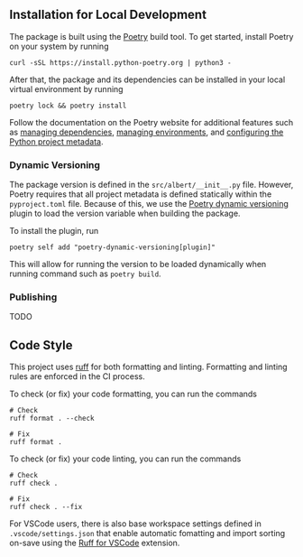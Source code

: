 ## Installation for Local Development

The package is built using the [Poetry](https://python-poetry.org/) build tool.
To get started, install Poetry on your system by running

```
curl -sSL https://install.python-poetry.org | python3 -
```

After that, the package and its dependencies can be installed
in your local virtual environment by running

```
poetry lock && poetry install
```

Follow the documentation on the Poetry website for additional features such as
[managing dependencies](https://python-poetry.org/docs/managing-dependencies/),
[managing environments](https://python-poetry.org/docs/managing-environments/),
and [configuring the Python project metadata](https://python-poetry.org/docs/pyproject/).

### Dynamic Versioning

The package version is defined in the `src/albert/__init__.py` file.
However, Poetry requires that all project metadata is defined statically within the `pyproject.toml` file.
Because of this, we use the [Poetry dynamic versioning](https://pypi.org/project/poetry-dynamic-versioning/) plugin
to load the version variable when building the package.

To install the plugin, run

```
poetry self add "poetry-dynamic-versioning[plugin]"
```

This will allow for running the version to be loaded dynamically
when running command such as `poetry build`.

### Publishing

TODO

## Code Style

This project uses [ruff](https://docs.astral.sh/ruff/) for both formatting and linting.
Formatting and linting rules are enforced in the CI process.

To check (or fix) your code formatting, you can run the commands

```
# Check
ruff format . --check

# Fix
ruff format .
```

To check (or fix) your code linting, you can run the commands

```
# Check
ruff check .

# Fix
ruff check . --fix
```

For VSCode users, there is also base workspace settings defined in `.vscode/settings.json` that enable
automatic fomatting and import sorting on-save using the
[Ruff for VSCode](https://marketplace.visualstudio.com/items?itemName=charliermarsh.ruff) extension.